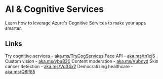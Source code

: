 # AI & Cognitive Services 

Learn how to leverage Azure's Cognitive Services to make your apps smarter.

## Links

Try cognitive services - [aka.ms/TryCogServices](aka.ms/TryCogServices)
Face API - [aka.ms/tn1cj6](aka.ms/tn1cj6)
Custom vision - [aka.ms/ybu830](aka.ms/ybu830)
Content moderation - [aka.ms/Vubnyd](aka.ms/Vubnyd)
Skin cancer detection - [aka.ms/Vd34x2](aka.ms/Vd34x2)
Democratizing healthcare - [aka.ms/Q8lf85](aka.ms/Q8lf85)